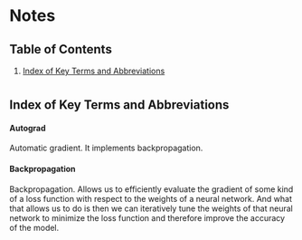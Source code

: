 # Notes

## Table of Contents

1. [Index of Key Terms and Abbreviations](#index-of-key-terms-and-abbreviations)

#

## Index of Key Terms and Abbreviations

#### **Autograd**

Automatic gradient. It implements backpropagation.

#### **Backpropagation**

Backpropagation. Allows us to efficiently evaluate the gradient of some kind of a loss function with respect to the weights of a neural network. And what that allows us to do is then we can iteratively tune the weights of that neural network to minimize the loss function and therefore improve the accuracy of the model.
